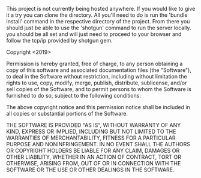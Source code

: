 This project is not currently being hosted anywhere. If you would like to give it a try you can clone the directory. All you'll need to do is run the 'bundle install' command in the respective directory of the project. From there you should just be able to use the 'shotgun' command to run the server locally. you should be all set and will just need to proceed to your browser and follow the tcp/ip provided by shotgun gem.


Copyright <2019> <Ariel Ordonez>

Permission is hereby granted, free of charge, to any person obtaining a copy of this software and associated documentation files (the "Software"), to deal in the Software without restriction, including without limitation the rights to use, copy, modify, merge, publish, distribute, sublicense, and/or sell copies of the Software, and to permit persons to whom the Software is furnished to do so, subject to the following conditions:

The above copyright notice and this permission notice shall be included in all copies or substantial portions of the Software.

THE SOFTWARE IS PROVIDED "AS IS", WITHOUT WARRANTY OF ANY KIND, EXPRESS OR IMPLIED, INCLUDING BUT NOT LIMITED TO THE WARRANTIES OF MERCHANTABILITY, FITNESS FOR A PARTICULAR PURPOSE AND NONINFRINGEMENT. IN NO EVENT SHALL THE AUTHORS OR COPYRIGHT HOLDERS BE LIABLE FOR ANY CLAIM, DAMAGES OR OTHER LIABILITY, WHETHER IN AN ACTION OF CONTRACT, TORT OR OTHERWISE, ARISING FROM, OUT OF OR IN CONNECTION WITH THE SOFTWARE OR THE USE OR OTHER DEALINGS IN THE SOFTWARE.

